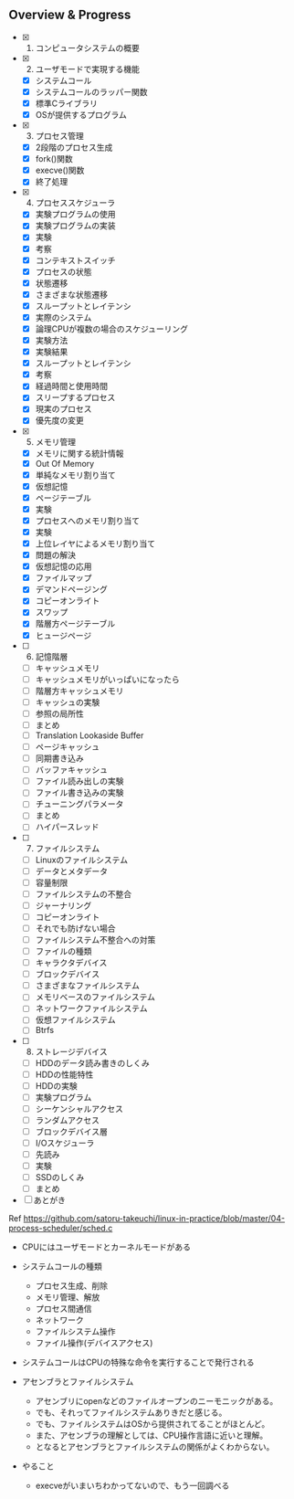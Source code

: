 ## Overview & Progress

- [x] 1. コンピュータシステムの概要
- [x] 2. ユーザモードで実現する機能
  - [x] システムコール
  - [x] システムコールのラッパー関数
  - [x] 標準Cライブラリ
  - [x] OSが提供するプログラム
- [x] 3. プロセス管理
  - [x] 2段階のプロセス生成
  - [x] fork()関数
  - [x] execve()関数
  - [x] 終了処理
- [x] 4. プロセススケジューラ
  - [x] 実験プログラムの使用
  - [x] 実験プログラムの実装
  - [x] 実験
  - [x] 考察
  - [x] コンテキストスイッチ
  - [x] プロセスの状態
  - [x] 状態遷移
  - [x] さまざまな状態遷移
  - [x] スループットとレイテンシ
  - [x] 実際のシステム
  - [x] 論理CPUが複数の場合のスケジューリング
  - [x] 実験方法
  - [x] 実験結果
  - [x] スループットとレイテンシ
  - [x] 考察
  - [x] 経過時間と使用時間
  - [x] スリープするプロセス
  - [x] 現実のプロセス
  - [x] 優先度の変更
- [x] 5. メモリ管理
  - [x] メモリに関する統計情報
  - [x] Out Of Memory
  - [x] 単純なメモリ割り当て
  - [x] 仮想記憶
  - [x] ページテーブル
  - [x] 実験
  - [x] プロセスへのメモリ割り当て
  - [x] 実験
  - [x] 上位レイヤによるメモリ割り当て
  - [x] 問題の解決
  - [x] 仮想記憶の応用
  - [x] ファイルマップ
  - [x] デマンドページング
  - [x] コピーオンライト
  - [x] スワップ
  - [x] 階層方ページテーブル
  - [x] ヒュージページ
- [ ] 6. 記憶階層
  - [ ] キャッシュメモリ
  - [ ] キャッシュメモリがいっぱいになったら
  - [ ] 階層方キャッシュメモリ
  - [ ] キャッシュの実験
  - [ ] 参照の局所性
  - [ ] まとめ
  - [ ] Translation Lookaside Buffer
  - [ ] ページキャッシュ
  - [ ] 同期書き込み
  - [ ] バッファキャッシュ
  - [ ] ファイル読み出しの実験
  - [ ] ファイル書き込みの実験
  - [ ] チューニングパラメータ
  - [ ] まとめ
  - [ ] ハイパースレッド
- [ ] 7. ファイルシステム
  - [ ] Linuxのファイルシステム
  - [ ] データとメタデータ
  - [ ] 容量制限
  - [ ] ファイルシステムの不整合
  - [ ] ジャーナリング
  - [ ] コピーオンライト
  - [ ] それでも防げない場合
  - [ ] ファイルシステム不整合への対策
  - [ ] ファイルの種類
  - [ ] キャラクタデバイス
  - [ ] ブロックデバイス
  - [ ] さまざまなファイルシステム
  - [ ] メモリベースのファイルシステム
  - [ ] ネットワークファイルシステム
  - [ ] 仮想ファイルシステム
  - [ ] Btrfs
- [ ] 8. ストレージデバイス
  - [ ] HDDのデータ読み書きのしくみ
  - [ ] HDDの性能特性
  - [ ] HDDの実験
  - [ ] 実験プログラム
  - [ ] シーケンシャルアクセス
  - [ ] ランダムアクセス
  - [ ] ブロックデバイス層
  - [ ] I/Oスケジューラ
  - [ ] 先読み
  - [ ] 実験
  - [ ] SSDのしくみ
  - [ ] まとめ
- [ ] あとがき

Ref https://github.com/satoru-takeuchi/linux-in-practice/blob/master/04-process-scheduler/sched.c

- CPUにはユーザモードとカーネルモードがある
- システムコールの種類
  - プロセス生成、削除
  - メモリ管理、解放
  - プロセス間通信
  - ネットワーク
  - ファイルシステム操作
  - ファイル操作(デバイスアクセス)
- システムコールはCPUの特殊な命令を実行することで発行される

- アセンブラとファイルシステム
  - アセンブリにopenなどのファイルオープンのニーモニックがある。
  - でも、それってファイルシステムありきだと感じる。
  - でも、ファイルシステムはOSから提供されてることがほとんど。
  - また、アセンブラの理解としては、CPU操作言語に近いと理解。
  - となるとアセンブラとファイルシステムの関係がよくわからない。

- やること
  - execveがいまいちわかってないので、もう一回調べる
